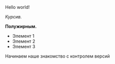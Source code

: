 Hello world!

*Курсив.*

**Полужирным.**

* Элемент 1
* Элемент 2
* Элемент 3

Начинаем наше знакомство с контролем версий